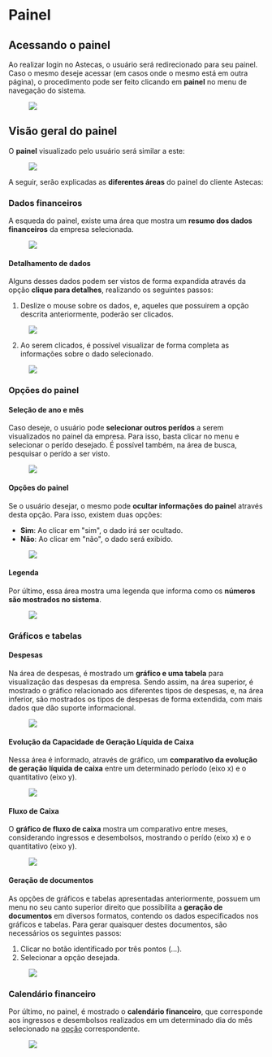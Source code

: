# Painel

## Acessando o painel

Ao realizar login no Astecas, o usuário será redirecionado para seu painel. Caso o mesmo deseje acessar (em casos onde o mesmo está em outra página), o procedimento pode ser feito clicando em **painel** no menu de navegação do sistema.

<figure class="images">
    <img src="../../../assets/prints-ui/painel-acesso.jpg" />
</figure>

## Visão geral do painel

O **painel** visualizado pelo usuário será similar a este:

<figure class="images">
    <img src="../../../assets/prints-ui/painel-geral.jpg" />
</figure>

A seguir, serão explicadas as **diferentes áreas** do painel do cliente Astecas:

### Dados financeiros

A esqueda do painel, existe uma área que mostra um **resumo dos dados financeiros** da empresa selecionada. 

<figure class="images">
    <img src="../../../assets/prints-ui/painel-dados-lateral.jpg" />
</figure>

#### Detalhamento de dados

Alguns desses dados podem ser vistos de forma expandida através da opção **clique para detalhes**, realizando os seguintes passos:

1. Deslize o mouse sobre os dados, e, aqueles que possuirem a opção descrita anteriormente, poderão ser clicados.
<figure class="images">
    <img src="../../../assets/prints-ui/painel-dados-detalhes-clicar.jpg" />
</figure>

<ol start="2">
    <li>Ao serem clicados, é possível visualizar de forma completa as informações sobre o dado selecionado.</li>
</ol>
<figure class="images">
    <img src="../../../assets/prints-ui/painel-detalhes.jpg" />
</figure>

### Opções do painel

#### Seleção de ano e mês

Caso deseje, o usuário pode **selecionar outros perídos** a serem visualizados no painel da empresa. Para isso, basta clicar no menu e selecionar o perído desejado. É possível também, na área de busca, pesquisar o perído a ser visto.

<figure class="images">
    <img src="../../../assets/prints-ui/painel-selecionar-ano-mes.jpg" />
</figure>

#### Opções do painel

Se o usuário desejar, o mesmo pode **ocultar informações do painel** através desta opção. Para isso, existem duas opções:

* **Sim**: Ao clicar em "sim", o dado irá ser ocultado.
* **Não**: Ao clicar em "não", o dado será exibido.

<figure class="images">
    <img src="../../../assets/prints-ui/painel-opcoes.jpg" />
</figure>

#### Legenda

Por último, essa área mostra uma legenda que informa como os **números são mostrados no sistema**.

<figure class="images">
    <img src="../../../assets/prints-ui/painel-legenda.jpg" />
</figure>

### Gráficos e tabelas

#### Despesas

Na área de despesas, é mostrado um **gráfico e uma tabela** para visualização das despesas da empresa. Sendo assim, na área superior, é mostrado o gráfico relacionado aos diferentes tipos de despesas, e, na área inferior, são mostrados os tipos de despesas de forma extendida, com mais dados que dão suporte informacional.

<figure class="images">
    <img src="../../../assets/prints-ui/painel-despesas.jpg" />
</figure>

#### Evolução da Capacidade de Geração Líquida de Caixa

Nessa área é informado, através de gráfico, um **comparativo da evolução de geração líquida de caixa** entre um determinado período (eixo x) e o quantitativo (eixo y). 

<figure class="images">
    <img src="../../../assets/prints-ui/painel-evolucao.jpg" />
</figure>

#### Fluxo de Caixa

O **gráfico de fluxo de caixa** mostra um comparativo entre meses, considerando ingressos e desembolsos, mostrando o perído (eixo x) e o quantitativo (eixo y).

<figure class="images">
    <img src="../../../assets/prints-ui/painel-fluxo.jpg" />
</figure>

#### Geração de documentos

As opções de gráficos e tabelas apresentadas anteriormente, possuem um menu no seu canto superior direito que possibilita a **geração de documentos** em diversos formatos, contendo os dados especificados nos gráficos e tabelas. Para gerar quaisquer destes documentos, são necessários os seguintes passos:

1. Clicar no botão identificado por três pontos (...).
2. Selecionar a opção desejada.

<figure class="images">
    <img src="../../../assets/prints-ui/painel-gerar-documentos.jpg" />
</figure>

### Calendário financeiro

Por último, no painel, é mostrado o **calendário financeiro**, que corresponde aos ingressos e desembolsos realizados em um determinado dia do mês selecionado na [opção](#selecao-de-ano-e-mes) correspondente.

<figure class="images">
    <img src="../../../assets/prints-ui/painel-calendario.jpg" />
</figure>